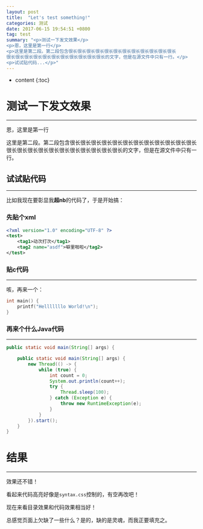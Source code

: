 ```yaml
---
layout: post
title:  "Let's test something!"
categories: 测试
date: 2017-06-15 19:54:51 +0800
tag: test
summary: "<p>测试一下发文效果</p>
<p>恩，这里是第一行</p>
<p>这里是第二段。第二段包含很长很长很长很长很长很长很长很长很长很长很长很长
很长很长很长很长很长很长很长很长很长很长很长的文字，但是在源文件中只有一行。</p>
<p>试试贴代码...</p>"
---
```


* content
{:toc}

# 测试一下发文效果
----------------------
恩，这里是第一行

这里是第二段。第二段包含很长很长很长很长很长很长很长很长很长很长很长很长
很长很长很长很长很长很长很长很长很长很长很长的文字，但是在源文件中只有一行。

## 试试贴代码
----------------------
比如我现在要彰显我**超nb**的代码了，于是开始搞：

### 先贴个xml
```xml
<?xml version="1.0" encoding="UTF-8" ?>
<test>
    <tag1>动次打次</tag1>
    <tag2 name="asdf">噼里啪啦</tag2>
</test>
```

### 贴c代码
---------------------
咳，再来一个：
```c
int main() {
    printf("Helllllllo World!\n");
}
```

### 再来个什么Java代码
---------------
```java
public static void main(String[] args) {

    public static void main(String[] args) {
        new Thread(() -> {
            while (true) {
                int count = 0;
                System.out.println(count++);
                try {
                    Thread.sleep(100);
                } catch (Exception e) {
                    throw new RuntimeException(e);
                }
            }
        }).start();
    }
}
```

# 结果
----------------------
效果还不错！

看起来代码高亮好像是`syntax.css`控制的，有空再改吧！

现在来看目录效果和代码效果相当好！

总感觉页面上欠缺了一些什么？是的，缺的是灵魂，而我正要填充之。
